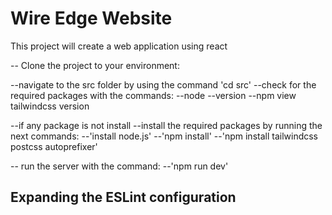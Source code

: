 # Wire Edge Website
This project will create a web application using react

-- Clone the project to your environment:

--navigate to the src folder by using the command 'cd src'
--check for the required packages with the commands:
--node --version
--npm view tailwindcss version

--if any package is not install
--install the required packages by running the next commands:
--'install node.js'
--'npm install'
--'npm install tailwindcss postcss autoprefixer'

-- run the server with the command:
--'npm run dev'


## Expanding the ESLint configuration
